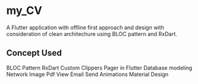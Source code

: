 # my_CV

A Flutter application with offline first approach and design with consideration of clean architechure using BLOC pattern and RxDart.

## Concept Used
BLOC Pattern
RxDart
Custom Clippers
Pager in Flutter
Database modeling
Network Image
Pdf View
Email Send
Animations
Material Design

